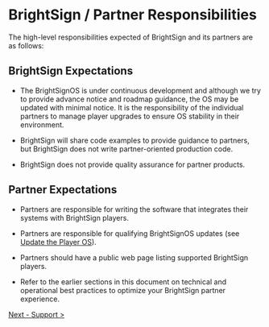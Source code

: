 # BrightSign / Partner Responsibilities

The high-level responsibilities expected of BrightSign and its partners are as follows:

## BrightSign Expectations

*   The BrightSignOS is under continuous development and although we try to provide advance notice and roadmap guidance, the OS may be updated with minimal notice. It is the responsibility of the individual partners to manage player upgrades to ensure OS stability in their environment.
    
*   BrightSign will share code examples to provide guidance to partners, but BrightSign does not write partner-oriented production code.
    
*   BrightSign does not provide quality assurance for partner products.
    

## Partner Expectations

*   Partners are responsible for writing the software that integrates their systems with BrightSign players.
    
*   Partners are responsible for qualifying BrightSignOS updates (see [Update the Player OS](https://brightsign.atlassian.net/wiki/spaces/DOC/pages/1932492801/Update+the+Player+OS)).
    
*   Partners should have a public web page listing supported BrightSign players.
    
*   Refer to the earlier sections in this document on technical and operational best practices to optimize your BrightSign partner experience.
    

[Next - Support >](../brightsign-partner-packet/support.md)